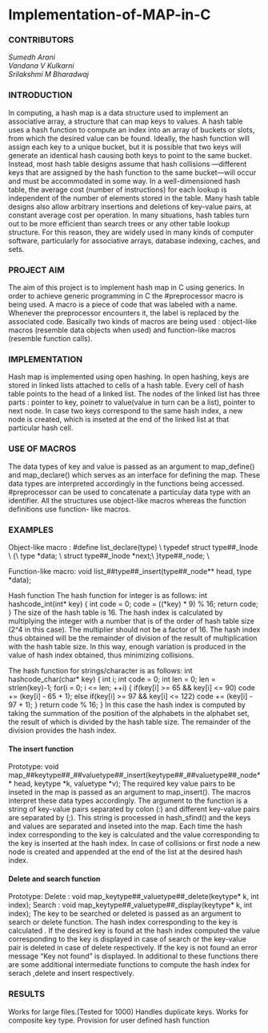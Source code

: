 # Implementation-of-MAP-in-C

<h3>CONTRIBUTORS</h3>
<i>Sumedh Arani</i><br>
<i>Vandana V Kulkarni </i><br>
<i>Srilakshmi M Bharadwaj</i>

<h3>INTRODUCTION</h3>
In computing, a hash map is a data structure used to implement an associative array, a structure that can map keys to values. A hash table uses a hash function to compute an index into an array of buckets or slots, from which the desired value can be found.
Ideally, the hash function will assign each key to a unique bucket, but it is possible that two keys will generate an identical hash causing both keys to point to the same bucket. Instead, most hash table designs assume that hash collisions —different keys that are assigned by the hash function to the same bucket—will occur and must be accommodated in some way.
In a well-dimensioned hash table, the average cost (number of instructions) for each lookup is independent of the number of elements stored in the table. Many hash table designs also allow arbitrary insertions and deletions of key-value pairs, at constant average cost per operation.
In many situations, hash tables turn out to be more efficient than search trees or any other table lookup structure. For this reason, they are widely used in many kinds of computer software, particularly for associative arrays, database indexing, caches, and sets.
<h3>PROJECT AIM</h3>
The aim of this project is to implement hash map in C using generics. In order to achieve generic programming in C the #preprocessor macro is being used. A macro is a piece of code that was labeled with a name. Whenever the preprocessor encounters it, the label is replaced by the associated code. Basically two kinds of macros are being used : object-like macros
(resemble data objects when used) and function-like macros (resemble function calls).
 <h3>IMPLEMENTATION</h3>
Hash map is implemented using open hashing. In open hashing, keys are stored in linked lists attached to cells of a hash table. Every cell of hash table points to the head of a linked list. The nodes of the linked list has three parts : pointer to key, poinetr to value(value in turn can be a list), pointer to next node. In case two keys correspond to the same hash index, a new node is created, which is inseted at the end of the linked list at that particular hash cell.

<h3>USE OF MACROS</h3>
The data types of key and value is passed as an argument to map_define() and map_declare() which serves as an interface for defining the map. These data types are interpreted accordingly in the functions being accessed. #preprocessor can be used to concatenate a particulay data type with an identifier. All the structures use object-like macros whereas the function definitions use function- like macros.

<h3>EXAMPLES</h3>
Object-like macro : #define list_declare(type) \
typedef struct type##_lnode \
{\
type *data; \
struct type##_lnode *next;\
}type##_node; \

Function-like macro:
void list_##type##_insert(type##_node** head, type *data);

Hash function
The hash function for integer is as follows: int hashcode_int(int* key)
{
  int code = 0;
  code = ((*key) * 9) % 16;
  return code; 
}
The size of the hash table is 16. The hash index is calculated by multiplying the integer with a number that is of the order of hash table size (2^4 in this case). The multiplier should not be a factor of 16. The hash index thus obtained will be the remainder of division of the result of multiplication with the hash table size. In this way, enough variation is produced in the value of hash index obtained, thus minimizing collisions.

 The hash function for strings/character is as follows: int hashcode_char(char* key)
{
int i;
int code = 0;
int len = 0;
len = strlen(key)-1; for(i = 0; i <= len; ++i) {
if(key[i] >= 65 && key[i] <= 90) code += (key[i] - 65 + 1);
else if(key[i] >= 97 && key[i] <= 122) code += (key[i] - 97 + 1);
}
return code % 16; }
In this case the hash index is computed by taking the summation of the position of the alphabets in the alphabet set, the result of which is divided by the hash table size. The remainder of the division provides the hash index.

<h4>The insert function</h4>
Prototype:
void map_##keytype##_##valuetype##_insert(keytype##_##valuetype##_node** head, keytype *k, valuetype *v);
The required key value pairs to be inseted in the map is passed as an argument to map_insert(). The macros interpret these data types accordingly. The argument to the function is a string of key-value pairs separated by colon (:) and different key-value pairs are separated by (;). This string is processed in hash_sfind() and the keys and values are separated and inseted into the map. Each time the hash index corresponding to the key is calculated and the value corresponding to the key is inserted at the hash index. In case of collisions or
 first node a new node is created and appended at the end of the list at the desired hash index.

<h4>Delete and search function</h4>
Prototype:
Delete : void map_keytype##_valuetype##_delete(keytype* k, int index); Search : void map_keytype##_valuetype##_display(keytype* k, int index);
The key to be searched or deleted is passed as an argument to search or delete function. The hash index corresponding to the key is calculated . If the desired key is found at the hash index computed the value corresponding to the key is displayed in case of search or the key-value pair is deleted in case of delete respectively. If the key is not found an error message “Key not found” is displayed.
In additional to these functions there are some additional intermediate functions to compute the hash index for serach ,delete and insert respectively.

<h3>RESULTS</h3>
Works for large files.(Tested for 1000) Handles duplicate keys.
Works for composite key type. Provision for user defined hash function
